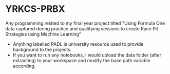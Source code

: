 # YRKCS-PRBX
Any programming related to my final year project titled "Using Formula One data captured during practice and qualifying sessions to create Race Pit Strategies using Machine Learning"

* Anything labelled PADL is university resource used to provide background to the projects.
* If you want to run any notebooks, I would upload the data folder (after extracting) to your workspace and modify the base path variable according.
